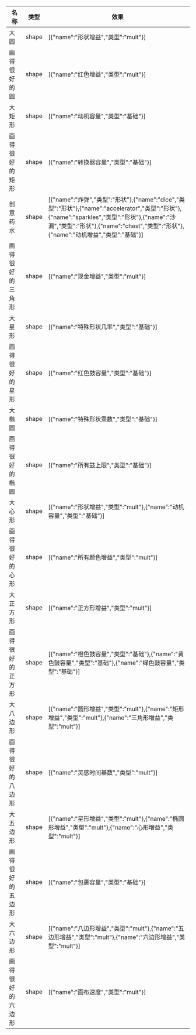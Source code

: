 | 名称  | 类型  | 效果  |
| --- | --- | --- |
| 大圆 | shape | [{"name":"形状增益","类型":"mult"}] |
| 画得很好的圆 | shape | [{"name":"红色增益","类型":"mult"}] |
| 大矩形 | shape | [{"name":"动机容量","类型":"基础"}] |
| 画得很好的矩形 | shape | [{"name":"转换器容量","类型":"基础"}] |
| 创意药水 | shape | [{"name":"炸弹","类型":"形状"},{"name":"dice","类型":"形状"},{"name":"accelerator","类型":"形状"},{"name":"sparkles","类型":"形状"},{"name":"沙漏","类型":"形状"},{"name":"chest","类型":"形状"},{"name":"动机增益","类型":"基础"}] |
| 画得很好的三角形 | shape | [{"name":"现金增益","类型":"mult"}] |
| 大星形 | shape | [{"name":"特殊形状几率","类型":"基础"}] |
| 画得很好的星形 | shape | [{"name":"红色鼓容量","类型":"基础"}] |
| 大椭圆 | shape | [{"name":"特殊形状乘数","类型":"基础"}] |
| 画得很好的椭圆 | shape | [{"name":"所有鼓上限","类型":"基础"}] |
| 大心形 | shape | [{"name":"形状增益","类型":"mult"},{"name":"动机容量","类型":"基础"}] |
| 画得很好的心形 | shape | [{"name":"所有颜色增益","类型":"mult"}] |
| 大正方形 | shape | [{"name":"正方形增益","类型":"mult"}] |
| 画得很好的正方形 | shape | [{"name":"橙色鼓容量","类型":"基础"},{"name":"黄色鼓容量","类型":"基础"},{"name":"绿色鼓容量","类型":"基础"}] |
| 大八边形 | shape | [{"name":"圆形增益","类型":"mult"},{"name":"矩形增益","类型":"mult"},{"name":"三角形增益","类型":"mult"}] |
| 画得很好的八边形 | shape | [{"name":"灵感时间基数","类型":"mult"}] |
| 大五边形 | shape | [{"name":"星形增益","类型":"mult"},{"name":"椭圆形增益","类型":"mult"},{"name":"心形增益","类型":"mult"}] |
| 画得很好的五边形 | shape | [{"name":"包裹容量","类型":"基础"}] |
| 大六边形 | shape | [{"name":"八边形增益","类型":"mult"},{"name":"五边形增益","类型":"mult"},{"name":"六边形增益","类型":"mult"}] |
| 画得很好的六边形 | shape | [{"name":"画布速度","类型":"mult"}] |
